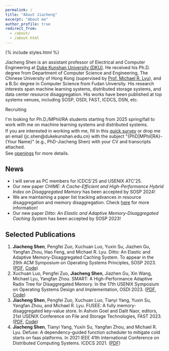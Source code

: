 ```yaml
---
permalink: /
title: "About Jiacheng"
excerpt: "About me"
author_profile: true
redirect_from: 
  - /about/
  - /about.html
---
```


{% include styles.html %} 

Jiacheng Shen is an assistant professor of Electrical and Computer Engineering at [Duke Kunshan University (DKU)](https://www.dukekunshan.edu.cn/). He received his Ph.D. degree from Department of Computer Science and Engineering, The Chinese University of Hong Kong (supervised by [Prof. Michael R. Lyu](https://www.cse.cuhk.edu.hk/lyu/)), and a B.Sc degree in Computer Science from Fudan Unversity. His research interests span machine learning systems, distributed storage systems, and data center resource disaggregation. His works have been published at top systems venues, including SOSP, OSDI, FAST, ICDCS, DSN, etc.

<div class="warning">
<div class="warning-title"><p>Recruiting</p></div>
<div class="warning-text"><p>
I'm looking for Ph.D./MPhil/RA students starting from 2025 spring/fall to work with me on machine learning systems and distributed systems.
</p>
<p style="margin-top:-0.8em">
If you are interested in working with me, fill in this <a href="https://wj.qq.com/s2/15000145/4328/">quick survey</a> or drop me an email (jc.shen@dukekunshan.edu.cn) with the subject "{PhD|MPhil|RA}-{Your Name}" (e.g., PhD-Jiacheng Shen) with your CV and transcripts attached.
</p>
<p style="margin-top:-0.8em">
See <a href="openings">openings</a> for more details.
</p></div>
</div>

News
-----
- I will serve as PC members for ICDCS'25 and USENIX ATC'25.
- Our new paper *CHIME: A Cache-Efficient and High-Performance Hybrid Index on Disaggregated Memory* has been accepted by SOSP 2024!
- We are maintaining a paper list tracking advances in resource disaggregation and memory disaggregation. Check [here](https://github.com/dmemsys/awesome-disaggregated-memory) for more information!
- Our new paper *Ditto: An Elastic and Adaptive Memory-Disaggregated Caching System* has been accepted by SOSP 2023!


Selected Publications
------
1. **Jiacheng Shen**, Pengfei Zuo, Xuchuan Luo, Yuxin Su, Jiazhen Gu, Yangfan Zhou, Hao Feng, and Michael R. Lyu. Ditto: An Elastic and Adaptive Memory-Disaggregated Caching System. To appear in the 29th ACM Symposium on Operating Systems Principles, SOSP 2023. ([PDF](http://bernardshen.github.io/files/sosp23shen.pdf), [Code](https://github.com/dmemsys/Ditto))
2. Xuchuan Luo, Pengfei Zuo, **Jiacheng Shen**, Jiazhen Gu, Xin Wang, Michael Lyu, Yangfan Zhou. SMART: A High-Performance Adaptive Radix Tree for Disaggregated Memory. In the 17th USENIX Symposium on Operating Systems Design and Implementation, OSDI 2023. ([PDF](https://www.usenix.org/system/files/osdi23-luo.pdf), [Code](https//github.com/dmemsys/SMART))
3. **Jiacheng Shen**, Pengfei Zuo, Xuchuan Luo, Tianyi Yang, Yuxin Su, Yangfan Zhou, and Michael R. Lyu. FUSEE: A fully memory-disaggregated key-value store. In Ashvin Goel and Dalit Naor, editors, 21st USENIX Conference on File and Storage Technologies, FAST 2023. ([PDF](https://www.usenix.org/system/files/fast23-shen.pdf), [Code](https://github.com/dmemsys/FUSEE))
4. **Jiacheng Shen**, Tianyi Yang, Yuxin Su, Yangfan Zhou, and Michael R. Lyu. Defuse: A dependency-guided function scheduler to mitigate cold starts on faas platforms. In 2021 IEEE 41th International Conference on Distributed Computing Systems. ICDCS 2021. ([PDF](https://ieeexplore.ieee.org/abstract/document/9546470/))
